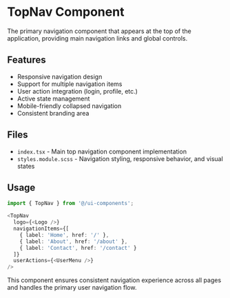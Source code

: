 # TopNav Component

The primary navigation component that appears at the top of the application, providing main navigation links and global controls.

## Features

- Responsive navigation design
- Support for multiple navigation items
- User action integration (login, profile, etc.)
- Active state management
- Mobile-friendly collapsed navigation
- Consistent branding area

## Files

- `index.tsx` - Main top navigation component implementation
- `styles.module.scss` - Navigation styling, responsive behavior, and visual states

## Usage

```typescript
import { TopNav } from '@/ui-components';

<TopNav 
  logo={<Logo />}
  navigationItems={[
    { label: 'Home', href: '/' },
    { label: 'About', href: '/about' },
    { label: 'Contact', href: '/contact' }
  ]}
  userActions={<UserMenu />}
/>
```

This component ensures consistent navigation experience across all pages and handles the primary user navigation flow. 